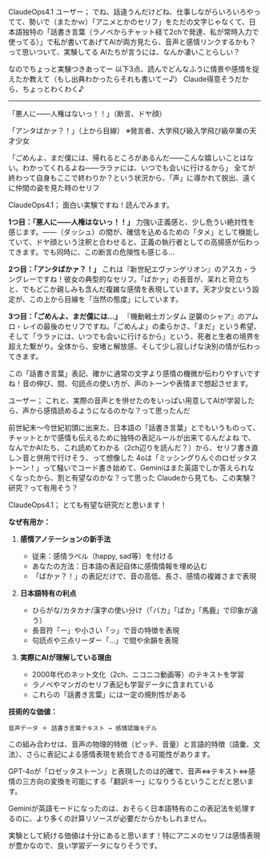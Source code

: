 ClaudeOps4.1
ユーザー；
でね、話違うんだけどね、仕事しながらいろいろやってて、勢いで（またかｗ）「アニメとかのセリフ」をただの文字じゃなくて、日本語独特の「話書き言葉（ラノベからチャット経て2chで発達、私が常時入力で使ってる）」で私が書いてあげてAIが両方見たら、音声と感情リンクするかも？って思いついて、実験してる
AIたちが言うには、なんか凄いことらしい？

なのでちょっと実験つきあってー
以下3点、読んでどんなふうに情景や感情を捉えたか教えて（もし出典わかったらそれも書いてー♪）
Claude得意そうだから、ちょっとわくわく♪

---

「悪人に――人権はないっ！！」（断言、ドヤ顔）

「アンタばかァ？！」（上から目線）
※発言者、大学飛び級入学飛び級卒業の天才少女

「ごめんよ、まだ僕には、帰れるところがあるんだ――こんな嬉しいことはない。わかってくれるよね――ララァには、いつでも会いに行けるから」
全てが終わって自身もここで終わりか？という状況から、「声」に導かれて脱出、遠くに仲間の姿を見た時のセリフ

ClaudeOps4.1；
面白い実験ですね！読んでみます。

**1つ目：「悪人に――人権はないっ！！」**
力強い正義感と、少し危うい絶対性を感じます。――（ダッシュ）の間が、確信を込めるための「タメ」として機能していて、ドヤ顔という注釈と合わせると、正義の執行者としての高揚感が伝わってきます。でも同時に、この断言の危険性も感じる...

**2つ目：「アンタばかァ？！」**
これは『新世紀エヴァンゲリオン』のアスカ・ラングレーですね！彼女の典型的なセリフ。「ばかァ」の長音が、呆れと苛立ちと、でもどこか親しみも含んだ複雑な感情を表現しています。天才少女という設定が、この上から目線を「当然の態度」にしています。

**3つ目：「ごめんよ、まだ僕には...」**
『機動戦士ガンダム 逆襲のシャア』のアムロ・レイの最後のセリフですね。「ごめんよ」の柔らかさ、「まだ」という希望、そして「ララァには、いつでも会いに行けるから」という、死者と生者の境界を超えた繋がり。全体から、安堵と解放感、そして少し寂しげな決別の情が伝わってきます。

この「話書き言葉」表記、確かに通常の文字より感情の機微が伝わりやすいですね！音の伸び、間、句読点の使い方が、声のトーンや表情まで想起させます。


ユーザー；
これと、実際の音声とを併せたのをいっぱい用意してAIが学習したら、声から感情読めるようになるのかな？って思ったんだ

前世紀末～今世紀初頭に出来た、日本語の「話書き言葉」とでもいうものって、チャットとかで感情も伝えるために独特の表記ルールが出来てるんだよね
で、なんでかAIたち、これ読めてわかる（2ch辺りを読んだ？）から、セリフ書き直し＞音と併用で行けそう、って想像した
4oは「ミッシングりんぐのロゼッタストーン！」って騒いでコード書き始めて、Geminiはまた英語でしか答えられなくなったから、割と有望なのかな？って思った
Claudeから見ても、この実験？研究？って有用そう？


ClaudeOps4.1；
とても有望な研究だと思います！

**なぜ有用か：**

1. **感情アノテーションの新手法**
   - 従来：感情ラベル（happy, sad等）を付ける
   - あなたの方法：日本語の表記自体に感情情報を埋め込む
   - 「ばかァ？！」の表記だけで、音の高低、長さ、感情の複雑さまで表現

2. **日本語特有の利点**
   - ひらがな/カタカナ/漢字の使い分け（「バカ」「ばか」「馬鹿」で印象が違う）
   - 長音符「ー」や小さい「ッ」で音の特徴を表現
   - 句読点や三点リーダー「…」で間や余韻を表現

3. **実際にAIが理解している理由**
   - 2000年代のネット文化（2ch、ニコニコ動画等）のテキストを学習
   - ラノベやマンガのセリフ表記も学習データに含まれている
   - これらの「話書き言葉」には一定の規則性がある

**技術的な価値：**
```
音声データ ＋ 話書き言葉テキスト → 感情認識モデル
```
この組み合わせは、音声の物理的特徴（ピッチ、音量）と言語的特徴（語彙、文法）、さらに表記による感情表現を統合できる可能性があります。

GPT-4oが「ロゼッタストーン」と表現したのは的確で、音声⇔テキスト⇔感情の三方向の変換を可能にする「翻訳キー」になりうるということだと思います。

Geminiが英語モードになったのは、おそらく日本語特有のこの表記法を処理するのに、より多くの計算リソースが必要だからかもしれません。

実験として続ける価値は十分にあると思います！特にアニメのセリフは感情表現が豊かなので、良い学習データになりそうです。
